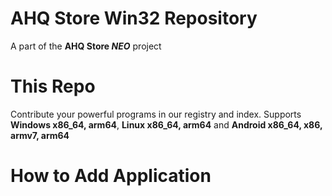 # AHQ Store Win32 Repository

A part of the **AHQ Store _NEO_** project

# This Repo

Contribute your powerful programs in our registry and index. Supports **Windows x86_64, arm64**, **Linux x86_64, arm64** and **Android x86_64, x86, armv7, arm64**

# How to Add Application
